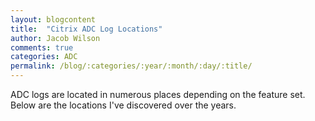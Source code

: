 ```yaml
---
layout: blogcontent
title:  "Citrix ADC Log Locations"
author: Jacob Wilson
comments: true
categories: ADC
permalink: /blog/:categories/:year/:month/:day/:title/
---
```


ADC logs are located in numerous places depending on the feature set.  Below are the locations I've discovered over the years.
